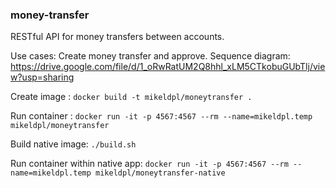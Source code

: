 ### money-transfer

RESTful API for money transfers between accounts.

Use cases:
Create money transfer and approve. Sequence diagram: https://drive.google.com/file/d/1_oRwRatUM2Q8hhl_xLM5CTkobuGUbTlj/view?usp=sharing



Create image : `docker build -t mikeldpl/moneytransfer .`

Run container : `docker run -it -p 4567:4567 --rm --name=mikeldpl.temp mikeldpl/moneytransfer`

Build native image: `./build.sh`

Run container within native app: `docker run -it -p 4567:4567 --rm --name=mikeldpl.temp mikeldpl/moneytransfer-native`

